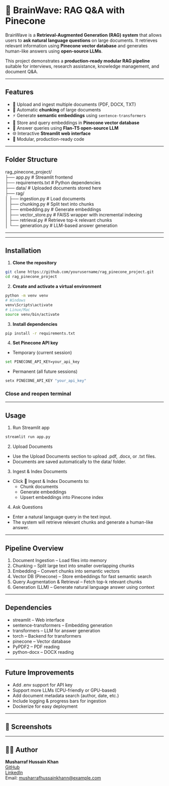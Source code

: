 # 🧠 BrainWave: RAG Q&A with Pinecone

BrainWave is a **Retrieval-Augmented Generation (RAG) system** that allows users to **ask natural language questions** on large documents. It retrieves relevant information using **Pinecone vector database** and generates human-like answers using **open-source LLMs**.  

This project demonstrates a **production-ready modular RAG pipeline** suitable for interviews, research assistance, knowledge management, and document Q&A.

---

## **Features**

- 📂 Upload and ingest multiple documents (PDF, DOCX, TXT)
- 🧩 Automatic **chunking** of large documents
- ⚡ Generate **semantic embeddings** using `sentence-transformers`
- 💾 Store and query embeddings in **Pinecone vector database**
- 🤖 Answer queries using **Flan-T5 open-source LLM**
- 🌐 Interactive **Streamlit web interface**
- 🔧 Modular, production-ready code

---

## **Folder Structure**

rag_pinecone_project/<br>
├── app.py # Streamlit frontend<br>
├── requirements.txt # Python dependencies<br>
├── data/ # Uploaded documents stored here<br>
├── rag/<br>
│ ├── ingestion.py # Load documents<br>
│ ├── chunking.py # Split text into chunks<br>
│ ├── embedding.py # Generate embeddings<br>
│ ├── vector_store.py # FAISS wrapper with incremental indexing<br>
│ ├── retrieval.py # Retrieve top-k relevant chunks<br>
│ └── generation.py # LLM-based answer generation<br>

---


---

## **Installation**

1. **Clone the repository**
```bash
git clone https://github.com/yourusername/rag_pinecone_project.git
cd rag_pinecone_project
```
2. **Create and activate a virtual environment**
```bash
python -m venv venv
# Windows
venv\Scripts\activate
# Linux/Mac
source venv/bin/activate
```
3. **Install dependencies**
```bash
pip install -r requirements.txt
```
4. **Set Pinecone API key**
* Temporary (current session)
```bash
set PINECONE_API_KEY=your_api_key
```
* Permanent (all future sessions)
```bash
setx PINECONE_API_KEY "your_api_key"
```
### Close and reopen terminal

--- 

## **Usage**

1. Run Streamlit app
```bash
streamlit run app.py
```
2. Upload Documents
* Use the Upload Documents section to upload .pdf, .docx, or .txt files.
* Documents are saved automatically to the data/ folder.
3. Ingest & Index Documents
* Click 🚀 Ingest & Index Documents to:
    * Chunk documents
    * Generate embeddings
    * Upsert embeddings into Pinecone index
4. Ask Questions
* Enter a natural language query in the text input.
* The system will retrieve relevant chunks and generate a human-like answer.

---

## **Pipeline Overview**

1. Document Ingestion – Load files into memory
2. Chunking – Split large text into smaller overlapping chunks
3. Embedding – Convert chunks into semantic vectors
4. Vector DB (Pinecone) – Store embeddings for fast semantic search
5. Query Augmentation & Retrieval – Fetch top-k relevant chunks
6. Generation (LLM) – Generate natural language answer using context

---

## **Dependencies**

* streamlit – Web interface
* sentence-transformers – Embedding generation
* transformers – LLM for answer generation
* torch – Backend for transformers
* pinecone – Vector database
* PyPDF2 – PDF reading
* python-docx – DOCX reading

---

## **Future Improvements**

* Add .env support for API key
* Support more LLMs (CPU-friendly or GPU-based)
* Add document metadata search (author, date, etc.)
* Include logging & progress bars for ingestion
* Dockerize for easy deployment

---
## **📸 Screenshots**


---

## 👨‍💻 Author

<b>Musharraf Hussain Khan</b><br>
[GitHub](https://github.com/Musharraf1519)<br>
[LinkedIn](https://www.linkedin.com/in/musharraf-hussain-khan/)<br>
Email: musharrafhussainkhann@example.com
